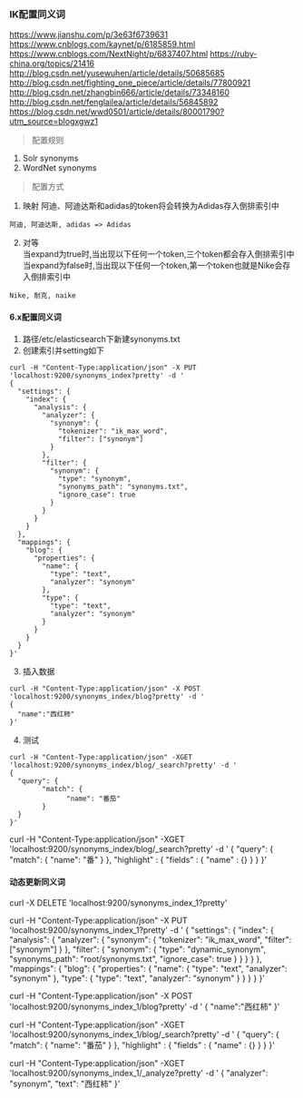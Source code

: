 ### IK配置同义词
https://www.jianshu.com/p/3e63f6739631
https://www.cnblogs.com/kaynet/p/6185859.html
https://www.cnblogs.com/NextNight/p/6837407.html
https://ruby-china.org/topics/21416  
http://blog.csdn.net/yusewuhen/article/details/50685685
http://blog.csdn.net/fighting_one_piece/article/details/77800921
http://blog.csdn.net/zhangbin666/article/details/73348160
http://blog.csdn.net/fenglailea/article/details/56845892
https://blog.csdn.net/wwd0501/article/details/80001790?utm_source=blogxgwz1

> 配置规则

1. Solr synonyms
2. WordNet synonyms

> 配置方式

1. 映射
阿迪、阿迪达斯和adidas的token将会转换为Adidas存入倒排索引中
```
阿迪, 阿迪达斯, adidas => Adidas
```
2. 对等  
当expand为true时,当出现以下任何一个token,三个token都会存入倒排索引中
当expand为false时,当出现以下任何一个token,第一个token也就是Nike会存入倒排索引中
```
Nike, 耐克, naike
```

#### 6.x配置同义词
1. 路径/etc/elasticsearch下新建synonyms.txt
2. 创建索引并setting如下
```
curl -H "Content-Type:application/json" -X PUT 'localhost:9200/synonyms_index?pretty' -d '
{
  "settings": {
    "index": {
      "analysis": {
        "analyzer": {
          "synonym": {
            "tokenizer": "ik_max_word",
            "filter": ["synonym"]
          }
        },
        "filter": {
          "synonym": {
            "type": "synonym",
            "synonyms_path": "synonyms.txt",
            "ignore_case": true
          }
        }
      }
    }
  },
  "mappings": {
    "blog": {
      "properties": {
        "name": {
          "type": "text",
          "analyzer": "synonym"
        },
        "type": {
          "type": "text",
          "analyzer": "synonym"
        }
      }
    }
  }
}'
```
3. 插入数据
```
curl -H "Content-Type:application/json" -X POST 'localhost:9200/synonyms_index/blog?pretty' -d ' 
{
  "name":"西红柿" 
}'
```
4. 测试
```
curl -H "Content-Type:application/json" -XGET 'localhost:9200/synonyms_index/blog/_search?pretty' -d '
{
  "query": { 
        "match": { 
              "name": "番茄"
        }
  }
}'
```

curl -H "Content-Type:application/json" -XGET 'localhost:9200/synonyms_index/blog/_search?pretty' -d '
{
  "query": { 
        "match": { 
              "name": "番"
        }
  },
    "highlight" : {
          "fields" : {
              "name" : {}
          }
      }
}'



#### 动态更新同义词
curl -X DELETE 'localhost:9200/synonyms_index_1?pretty'

curl -H "Content-Type:application/json" -X PUT 'localhost:9200/synonyms_index_1?pretty' -d '
{
  "settings": {
    "index": {
      "analysis": {
        "analyzer": {
          "synonym": {
            "tokenizer": "ik_max_word",
            "filter": ["synonym"]
          }
        },
        "filter": {
          "synonym": {
            "type": "dynamic_synonym",
            "synonyms_path": "root/synonyms.txt",
            "ignore_case": true
          }
        }
      }
    }
  },
  "mappings": {
    "blog": {
      "properties": {
        "name": {
          "type": "text",
          "analyzer": "synonym"
        },
        "type": {
          "type": "text",
          "analyzer": "synonym"
        }
      }
    }
  }
}'

curl -H "Content-Type:application/json" -X POST 'localhost:9200/synonyms_index_1/blog?pretty' -d ' 
{
  "name":"西红柿" 
}'

curl -H "Content-Type:application/json" -XGET 'localhost:9200/synonyms_index_1/blog/_search?pretty' -d '
{
  "query": { 
        "match": { 
              "name": "番茄"
        }
  },
    "highlight" : {
          "fields" : {
              "name" : {}
          }
      }
}'


curl -H "Content-Type:application/json" -XGET 'localhost:9200/synonyms_index_1/_analyze?pretty' -d '
{
   "analyzer": "synonym",
    "text": "西红柿"
}'